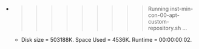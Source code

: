 * >>>>>>>>> Running inst-min-con-00-apt-custom-repository.sh ...
  * Disk size = 503188K. Space Used = 4536K. Runtime = 00:00:00:02.
